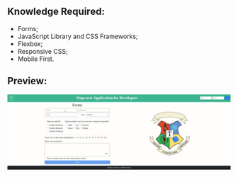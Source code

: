 ## Knowledge Required:

 - Forms;
 - JavaScript Library and CSS Frameworks;
 - Flexbox;
 - Responsive CSS;
 - Mobile First.

## Preview:

![image](preview.gif)
